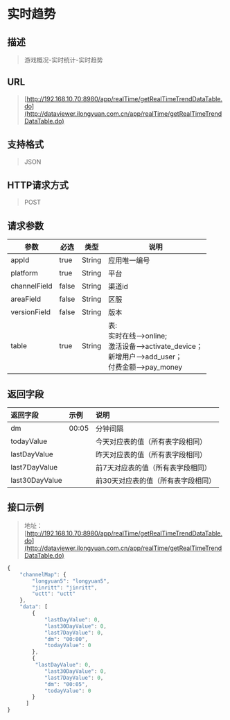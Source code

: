 # 实时趋势

## 描述
> 游戏概况-实时统计-实时趋势

## URL
> [http://192.168.10.70:8980/app/realTime/getRealTimeTrendDataTable.do](http://dataviewer.ilongyuan.com.cn/app/realTime/getRealTimeTrendDataTable.do)

## 支持格式
> JSON

## HTTP请求方式
> POST

## 请求参数
|参数|必选|类型|说明|
|-----  |-------|-----|-----|
|appId    |true    |String|应用唯一编号 | 
|platform|true|String|平台|
|channelField|false|String|渠道id|
|areaField|false|String|区服|
|versionField|false|String|版本|
|table|true|String|表:<br>实时在线-->online;<br>激活设备-->activate_device；<br>新增用户-->add_user；<br>付费金额-->pay_money|

## 返回字段
|返回字段|示例|说明                              |
|:-----   |:----|:-----------------------------    |
|dm|00:05|分钟间隔|
|todayValue      |  | 今天对应表的值（所有表字段相同）                |
|lastDayValue     |  | 昨天对应表的值（所有表字段相同）                |
|last7DayValue     | | 前7天对应表的值（所有表字段相同）                 |
|last30DayValue     |  | 前30天对应表的值（所有表字段相同）             |

## 接口示例
> 地址：[http://192.168.10.70:8980/app/realTime/getRealTimeTrendDataTable.do](http://dataviewer.ilongyuan.com.cn/app/realTime/getRealTimeTrendDataTable.do)
``` javascript
{
    "channelMap": {
        "longyuan5": "longyuan5",
        "jinritt": "jinritt",
        "uctt": "uctt"
    },
    "data": [
        {
            "lastDayValue": 0, 
            "last30DayValue": 0, 
            "last7DayValue": 0, 
            "dm": "00:00", 
            "todayValue": 0
        }, 
        {
         "lastDayValue": 0, 
            "last30DayValue": 0, 
            "last7DayValue": 0, 
            "dm": "00:05", 
            "todayValue": 0
        }
      ]
}
```